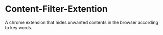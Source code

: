 # Content-Filter-Extention
A chrome extension that hides unwanted contents in the browser according to key words.
